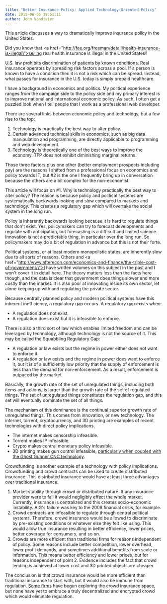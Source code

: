 ```yaml
---
title: "Better Insurance Policy: Applied Technology-Oriented Policy"
date: 2015-06-06 19:51:11
author: John Vandivier
---
```




This article discusses a way to dramatically improve insurance policy in the United States.

Did you know that <a href=\"http://fee.org/freeman/detail/health-insurance-is-illegal\">selling real health insurance is illegal</a> in the United States?

U.S. law prohibits discrimination of patients by known conditions. Real insurance operates by spreading risk factors across a pool. If a person is known to have a condition then it is not a risk which can be spread. Instead, what passes for insurance in the U.S. today is simply prepaid healthcare.

I have a background in economics and politics. My political experience ranges from the campaign side to the policy side and my primary interest is to improve national and international economic policy. As such, I often get a puzzled look when I tell people that I work as a professional web developer.

There are several links between economic policy and technology, but a few rise to the top:
<ol>
	<li>Technology is practically the best way to alter policy.</li>
	<li>Certain advanced technical skills in economics, such as big data manipulation and programming, are directly applicable to programming and web development.</li>
	<li>Technology is theoretically one of the best ways to improve the economy. TFP does not exhibit diminishing marginal returns.</li>
</ol>
Those three factors plus one other (better employment prospects including pay) are the reasons I shifted from a professional focus on economics and policy towards IT, but #2 is the one I frequently bring up in conversation because the others are a bit complex for the non-economist.

This article will focus on #1. Why is technology practically the best way to alter policy? The reason is because policy and political systems are systematically backwards looking and slow compared to markets and technology. This creates a regulatory gap which will overtake the social system in the long run.

Policy is inherently backwards looking because it is hard to regulate things that don't exist. Yes, policymakers can try to forecast developments and regulate with anticipation, but forecasting is a difficult and limited science. Innovation is not a predictable thing, in particular over the long run. So policymakers may do a bit of regulation in advance but this is not their forte.

Political systems, or at least modern monopolistic states, are inherently slow due to all sorts of reasons. Others and <a href=\"http://www.afterecon.com/economics-and-finance/the-triple-cost-of-government/\">I have written volumes</a> on this subject in the past and I won't cover it in detail here. The theory matters less than the facts here though, and the data is clear that government does things slower and more costly than the market. It is also poor at innovating inside its own sector, let alone keeping up with and regulating the private sector.

Because centrally planned policy and modern political systems have this inherent inefficiency, a regulatory gap occurs. A regulatory gap exists when:
<ul>
	<li>A regulation does not exist.</li>
	<li>A regulation does exist but it is infeasible to enforce.</li>
</ul>
There is also a third sort of law which enables limited freedom and can be leveraged by technology, although technology is not the source of it. This may be called the Squabbling Regulatory Gap:
<ul>
	<li>A regulation or law exists but the regime in power either does not want to enforce it.</li>
	<li>A regulation or law exists and the regime in power does want to enforce it, but it is of a sufficiently low priority that the supply of enforcement is less than the demand for non-enforcement. As a result, enforcement is outpaced by the market.</li>
</ul>
Basically, the growth rate of the set of unregulated things, including both items and actions, is larger than the growth rate of the set of regulated things. The set of unregulated things constitutes the regulation gap, and this set will eventually dominate the set of all things.

The mechanism of this dominance is the continual superior growth rate of unregulated things. This comes from innovation, or new technology. The internet, torrent, cryptocurrency, and 3D printing are examples of recent technologies with direct policy implications.
<ul>
	<li>The internet makes censorship infeasible.</li>
	<li>Torrent makes IP infeasible.</li>
	<li>Crypto makes central monetary policy infeasible.</li>
	<li>3D printing makes gun control infeasible, <a href=\"http://www.wired.com/2015/06/i-made-an-untraceable-ar-15-ghost-gun/\">particularly when coupled with the Ghost Gunner CNC technology</a>.</li>
</ul>
Crowdfunding is another example of a technology with policy implications. Crowdfunding and crowd contracts can be used to create distributed insurance. This distributed insurance would have at least three advantages over traditional insurance:
<ol>
	<li>Market stability through crowd or distributed nature. If any insurance provider were to fail it would negligibly effect the whole market. Currently, insurance is centralized and this creates socio-economic instability. AIG's failure was key to the 2008 financial crisis, for example.</li>
	<li>Crowd contracts are infeasible to regulate through central political systems. Therefore, crowd insurance would be allowed to discriminate by pre-existing conditions or whatever else they felt like using. This would allow true insurance resulting in better efficiency, lower prices, better coverage for consumers, and so on.</li>
	<li>Crowds are more efficient than traditional firms for reasons independent of policy. Some reasons include better competition, lower overhead, lower profit demands, and sometimes additional benefits from scale or information. This means better efficiency and lower prices, but for reasons independent of point 2. Evidence includes the fact that crowd lending is achieved at lower cost and 3D printed objects are cheaper.</li>
</ol>
The conclusion is that crowd insurance would be more efficient than traditional insurance to start with, but it would also be immune from regulation. <a href=\"http://techcrunch.com/2014/04/03/innovative-crowd-sourced-insurance-startup-friendsurance-raises-new-cash/\">Some firms</a> have begun exploring the crowd insurance space, but none have yet to embrace a truly decentralized and encrypted crowd which would eliminate regulation.
